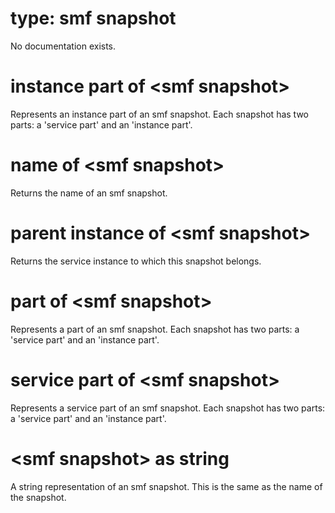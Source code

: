 # type: smf snapshot

No documentation exists.

# instance part of &lt;smf snapshot&gt;

Represents an instance part of an smf snapshot. Each snapshot has two parts: a &#39;service part&#39; and an &#39;instance part&#39;.

# name of &lt;smf snapshot&gt;

Returns the name of an smf snapshot.

# parent instance of &lt;smf snapshot&gt;

Returns the service instance to which this snapshot belongs.

# part of &lt;smf snapshot&gt;

Represents a part of an smf snapshot. Each snapshot has two parts: a &#39;service part&#39; and an &#39;instance part&#39;.

# service part of &lt;smf snapshot&gt;

Represents a service part of an smf snapshot. Each snapshot has two parts: a &#39;service part&#39; and an &#39;instance part&#39;.

# &lt;smf snapshot&gt; as string

A string representation of an smf snapshot. This is the same as the name of the snapshot.
